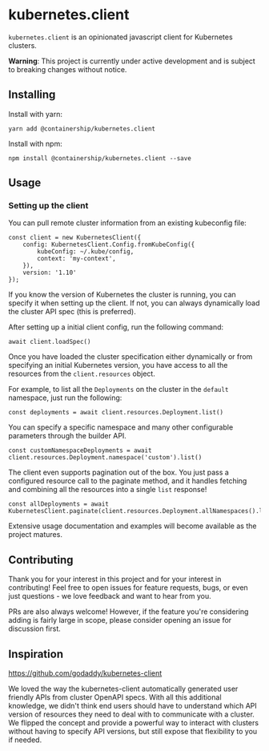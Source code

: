 # kubernetes.client

`kubernetes.client` is an opinionated javascript client for Kubernetes clusters.

**Warning**: This project is currently under active development and is subject to breaking changes without notice.

## Installing

Install with yarn:

```
yarn add @containership/kubernetes.client
```

Install with npm:

```
npm install @containership/kubernetes.client --save
```

## Usage

### Setting up the client

You can pull remote cluster information from an existing kubeconfig file:

```
const client = new KubernetesClient({
    config: KubernetesClient.Config.fromKubeConfig({
        kubeConfig: ~/.kube/config,
        context: 'my-context',
    }),
    version: '1.10'
});
```

If you know the version of Kubernetes the cluster is running, you can specify it
when setting up the client. If not, you can always dynamically load the cluster
API spec (this is preferred).

After setting up a initial client config, run the following command:

```
await client.loadSpec()
```

Once you have loaded the cluster specification either dynamically or from specifying
an initial Kubernetes version, you have access to all the resources from the
`client.resources` object.

For example, to list all the `Deployments` on the cluster in the `default` namespace, just run the following:

```
const deployments = await client.resources.Deployment.list()
```

You can specify a specific namespace and many other configurable parameters through the builder API.

```
const customNamespaceDeployments = await client.resources.Deployment.namespace('custom').list()
```

The client even supports pagination out of the box. You just pass a configured resource call to the paginate
method, and it handles fetching and combining all the resources into a single `list` response!

```
const allDeployments = await KubernetesClient.paginate(client.resources.Deployment.allNamespaces().limit(25))
```

Extensive usage documentation and examples will become available as the project matures.

## Contributing

Thank you for your interest in this project and for your interest in contributing!
Feel free to open issues for feature requests, bugs, or even just questions - we love feedback and want to hear from you.

PRs are also always welcome!
However, if the feature you're considering adding is fairly large in scope, please consider opening an issue for discussion first.

## Inspiration

https://github.com/godaddy/kubernetes-client

We loved the way the kubernetes-client automatically generated user friendly APIs from cluster OpenAPI specs. With all this additional
knowledge, we didn't think end users should have to understand which API version of resources they need to deal with to communicate
with a cluster. We flipped the concept and provide a powerful way to interact with clusters without having to specify API versions, but
still expose that flexibility to you if needed.
